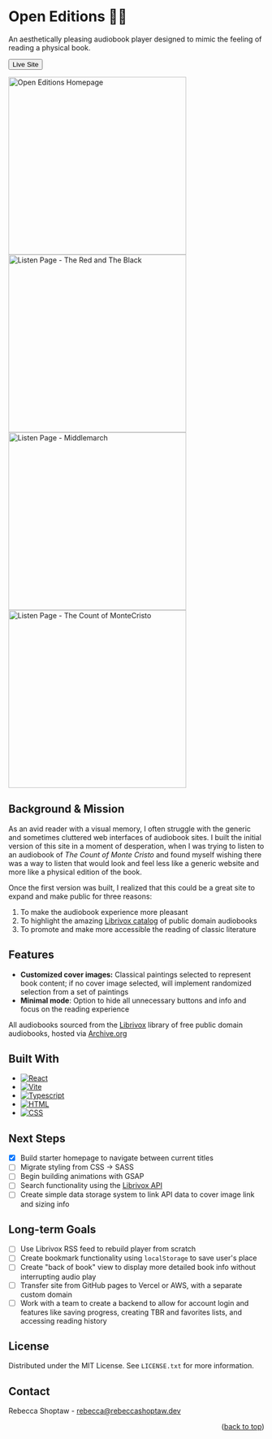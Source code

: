 # Open Editions 📖✨

An aesthetically pleasing audiobook player designed to mimic the feeling of reading a physical book.

<a href="https://rebeccashoptaw.dev/open-editions/" target="_blank"><button onClick="https://rebeccashoptaw.dev/open-editions/" target="_blank">Live Site</button></a>

<img width="350px" alt="Open Editions Homepage" src="https://github.com/rebecca-shoptaw/open-editions/blob/master/src/assets/OpenEditions_Homepage.png">
<img width="350px" alt="Listen Page - The Red and The Black" src="https://github.com/rebecca-shoptaw/open-editions/blob/master/src/assets/OpenEditions_RedBlack.png">
<img width="350px" alt="Listen Page - Middlemarch" src="https://github.com/rebecca-shoptaw/open-editions/blob/master/src/assets/OpenEditions_Middlemarch.png">
<img width="350px" alt="Listen Page - The Count of MonteCristo" src="https://github.com/rebecca-shoptaw/open-editions/blob/master/src/assets/OpenEditions_MonteCristo.png">

## Background & Mission

As an avid reader with a visual memory, I often struggle with the generic and sometimes cluttered web interfaces of audiobook sites. I built the initial version of this site in a moment of desperation, when I was trying to listen to an audiobook of _The Count of Monte Cristo_ and found myself wishing there was a way to listen that would look and feel less like a generic website and more like a physical edition of the book.

Once the first version was built, I realized that this could be a great site to expand and make public for three reasons:

1. To make the audiobook experience more pleasant
2. To highlight the amazing [Librivox catalog](https://librivox.org/) of public domain audiobooks
3. To promote and make more accessible the reading of classic literature

## Features

- **Customized cover images:** Classical paintings selected to represent book content; if no cover image selected, will implement randomized selection from a set of paintings
- **Minimal mode**: Option to hide all unnecessary buttons and info and focus on the reading experience

All audiobooks sourced from the [Librivox](https://librivox.org/) library of free public domain audiobooks, hosted via [Archive.org](https://archive.org/)

## Built With

- [![React][React-icon]][React-url]
- [![Vite][Vite-icon]][Vite-url]
- [![Typescript][TS-icon]][TS-url]
- [![HTML][HTML-icon]][HTML-url]
- [![CSS][CSS-icon]][CSS-url]

## Next Steps

- [x] Build starter homepage to navigate between current titles
- [ ] Migrate styling from CSS -> SASS
- [ ] Begin building animations with GSAP
- [ ] Search functionality using the [Librivox API](https://librivox.org/api/info)
- [ ] Create simple data storage system to link API data to cover image link and sizing info

## Long-term Goals

- [ ] Use Librivox RSS feed to rebuild player from scratch
- [ ] Create bookmark functionality using `localStorage` to save user's place
- [ ] Create "back of book" view to display more detailed book info without interrupting audio play
- [ ] Transfer site from GitHub pages to Vercel or AWS, with a separate custom domain
- [ ] Work with a team to create a backend to allow for account login and features like saving progress, creating TBR and favorites lists, and accessing reading history

## License

Distributed under the MIT License. See `LICENSE.txt` for more information.

## Contact

Rebecca Shoptaw - [rebecca@rebeccashoptaw.dev](mailto:rebecca@rebeccashoptaw.dev)

<p align="right">(<a href="#readme-top">back to top</a>)</p>

<!-- Links and Icons -->

[React-icon]: https://img.shields.io/badge/React-20232A?style=for-the-badge&logo=react&logoColor=61DAFB
[React-url]: https://react.dev/
[Vite-icon]: https://img.shields.io/badge/-Vite-20232A?style=for-the-badge&logo=vite&logoColor=646CFF
[Vite-url]: https://vitejs.dev/
[TS-icon]: https://img.shields.io/badge/-Typescript-20232A?style=for-the-badge&logo=typescript&logoColor=3178C6
[TS-url]: https://www.typescriptlang.org/
[HTML-icon]: https://img.shields.io/badge/-HTML5-20232A?style=for-the-badge&logo=html5&logoColor=E34F26
[HTML-url]: https://www.w3schools.com/html/
[CSS-icon]: https://img.shields.io/badge/-CSS3-20232A?style=for-the-badge&logo=css3&logoColor=1572B6
[CSS-url]: https://www.w3schools.com/css/
